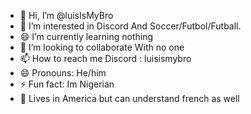 - 👋 Hi, I’m @luisIsMyBro
- 👀 I’m interested in Discord And Soccer/Futbol/Futball.
- 😄 I’m currently learning nothing
- 🌱 I’m looking to collaborate With no one
- 📫 How to reach me Discord : luisismybro
- 😄 Pronouns: He/him
- ⚡ Fun fact: Im Nigerian
- 🌱 Lives in America but can understand french as well
<!---
luisIsMyBro/luisIsMyBro is a ✨ special ✨ repository because its `README.md` (this file) appears on your GitHub profile.
You can click the Preview link to take a look at your changes.
--->
